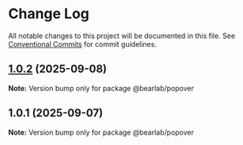 # Change Log

All notable changes to this project will be documented in this file.
See [Conventional Commits](https://conventionalcommits.org) for commit guidelines.

## [1.0.2](https://github.com/hasanbala/ui-components/compare/@bearlab/popover@1.0.1...@bearlab/popover@1.0.2) (2025-09-08)

**Note:** Version bump only for package @bearlab/popover





## 1.0.1 (2025-09-07)

**Note:** Version bump only for package @bearlab/popover
